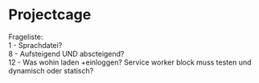 # Projectcage

Frageliste:<br>
1 - Sprachdatei? <br>
8 - Aufsteigend UND abscteigend? <br>
12 - Was wohin laden +einloggen?
Service worker block muss testen und dynamisch oder statisch?

